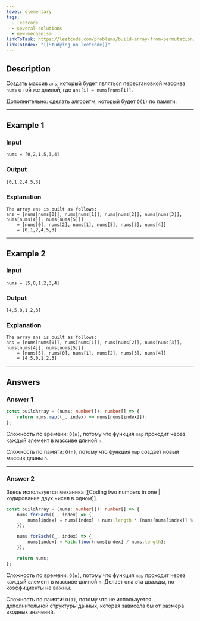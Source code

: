 ```yaml
---
level: elementary
tags:
  - leetcode
  - several-solutions
  - new-mechanism
linkToTask: https://leetcode.com/problems/build-array-from-permutation/
linkToIndex: "[[Studying on leetcode]]"
---
```

## Description

Создать массив `ans`, который будет являться перестановкой массива `nums` с той же длиной, где `ans[i] = nums[nums[i]]`. 

Дополнительно: сделать алгоритм, который будет `O(1)` по памяти.

---
## Example 1

### Input

```
nums = [0,2,1,5,3,4]
```
### Output

```
[0,1,2,4,5,3]
```
### Explanation

```
The array ans is built as follows: 
ans = [nums[nums[0]], nums[nums[1]], nums[nums[2]], nums[nums[3]], nums[nums[4]], nums[nums[5]]]
    = [nums[0], nums[2], nums[1], nums[5], nums[3], nums[4]]
    = [0,1,2,4,5,3]
```

---
## Example 2

### Input

```
nums = [5,0,1,2,3,4]
```
### Output

```
[4,5,0,1,2,3]
```
### Explanation

```
The array ans is built as follows:
ans = [nums[nums[0]], nums[nums[1]], nums[nums[2]], nums[nums[3]], nums[nums[4]], nums[nums[5]]]
    = [nums[5], nums[0], nums[1], nums[2], nums[3], nums[4]]
    = [4,5,0,1,2,3]
```

---
## Answers

### Answer 1

```typescript
const buildArray = (nums: number[]): number[] => {
    return nums.map((_, index) => nums[nums[index]]);
};
```

Сложность по времени: `O(n)`, потому что функция `map` проходит через каждый элемент в массиве длиной `n`.

Сложность по памяти: `O(n)`, потому что функция `map` создает новый массив длины `n`.

---
### Answer 2

Здесь используется механика [[Coding two numbers in one | кодирование двух чисел в одном]].

```typescript
const buildArray = (nums: number[]): number[] => {
    nums.forEach((_, index) => {
        nums[index] = nums[index] + nums.length * (nums[nums[index]] % nums.length);
    });

    nums.forEach((_, index) => {
        nums[index] = Math.floor(nums[index] / nums.length);
    });

    return nums;
};
```

Сложность по времени: `O(n)`, потому что функция `map` проходит через каждый элемент в массиве длиной `n`. Делает она эта дважды, но коэффициенты не важны.

Сложность по памяти: `O(1)`, потому что не используется дополнительной структуры данных, которая зависела бы от размера входных значений.